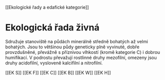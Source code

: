 [[Ekologické řady a edafické kategorie]]

# Ekologická řada živná

Sdružuje stanoviště na půdách minerálně středně bohatých až velmi bohatých. Jsou to většinou půdy geneticky plně vyvinuté, dobře provzdušněné, převážně s příznivou vlhkostí (kromě kategorie C) i dobrou humifikací. V podrostu převažují rostlinné druhy mezofilní, omezeny jsou druhy acidofilní, vysloveně kalcifilní a nitrofilní.

[[EK S]]
[[EK F]]
[[EK C]]
[[EK B]]
[[EK W]]
[[EK H]]
